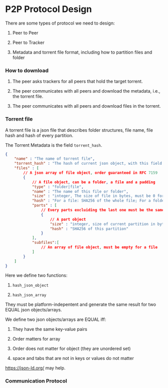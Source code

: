 # P2P Protocol Design

There are some types of protocol we need to design:

1. Peer to Peer

2. Peer to Tracker

3. Metadata and torrent file format, including how to partition files and folder


### How to download

1. The peer asks trackers for all peers that hold the target torrent.

2. The peer communicates with all peers and download the metadata, i.e., the torrent file.

3. The peer communicates with all peers and download files in the torrent.


### Torrent file

A torrent file is a json file that describes folder structures, file name, file hash and hash of every partition.

The Torrent Metadata is the field `torrent_hash`.

```json
{
	"name" : "The name of torrent file",
	"torrent_hash" : "The hash of current json object, with this field empty",
	"files" : [
		// A json array of file object, order guaranteed in RFC 7159
		{
			// A file object, can be a folder, a file and a padding
			"type" : "folder|file",
			"name" : "The name of this file or folder",
			"size" : "integer, The size of file in bytes, must be 0 for a folder",
			"hash" : "For a file: SHA256 of the whole file; For a folder: hash of the json_array subfiles", 
			"parts" : [
				// Every parts excluiding the last one must be the same, must be empty for a folder
				{
					// A part object
					"size" : "integer, size of current partition in bytes, should be 4096",
					"hash" : "SHA256 of this partition"
				}
			],
			"subfiles":[
				// An array of file object, must be empty for a file
			]
		}
	]
}
```

Here we define two functions:

1.  `hash_json_object`

2.  `hash_json_array`

They must be platform-indepentent and generate the same result for two EQUAL json objects/arrays.

We define two json objects/arrays are EQUAL iff:

1. They have the same key-value pairs

2. Order matters for array

3. Order does not matter for object (they are unordered set)

4. space and tabs that are not in keys or values do not matter

https://json-ld.org/ may help.



### Communication Protocol


